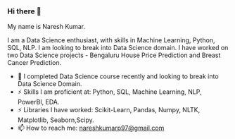 ### Hi there 👋
My name is Naresh Kumar.

I am a Data Science enthusiast, with skills in Machine Learning, Python, SQL, NLP. I am looking to break into Data Science domain. I have worked on two Data Science projects - Bengaluru House Price Prediction and Breast Cancer Prediction.
- 🌱 I completed Data Science course recently and looking to break into Data Science Domain.
- ⚡ Skills I am proficient at: Python, SQL, Machine Learning, NLP, PowerBI, EDA.
- ⚡ Libraries I have worked: Scikit-Learn, Pandas, Numpy, NLTK, Matplotlib, Seaborn,Scipy.
- 📫 How to reach me: nareshkumarp97@gmail.com


